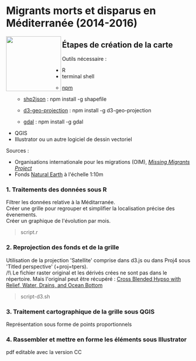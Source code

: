 # Migrants morts et disparus en Méditerranée (2014-2016)

<a href="http://"><img src="http://" align="left" width="150"></a>

## Étapes de création de la carte
Outils nécessaire :
+   R
+   terminal shell
    +   [npm](https://www.npmjs.com/)
    +   [shp2json](https://github.com/mbostock/shapefile) : npm install -g shapefile
    
    +   [d3-geo-projection](https://github.com/d3/d3-geo-projection) : npm install -g d3-geo-projection
    
    +   [gdal](http://www.gdal.org/) : npm install -g gdal
+   QGIS
+   Illustrator ou un autre logiciel de dessin vectoriel

Sources :
+   Organisations internationale pour les migrations (OIM), [*Missing Migrants Project*](https://missingmigrants.iom.int/)
+   Fonds [Natural Earth](http://www.naturalearthdata.com/) à l'échelle 1:10m

### 1. Traitements des données sous R
Filtrer les données relative à la Méditarranée.   
Créer une grille pour regrouper et simplifier la localisation précise des évenements.   
Créer un graphique de l'évolution par mois.   
> script.r

### 2. Reprojection des fonds et de la grille
Utilisation de la projection 'Satellite' comprise dans d3.js ou dans Proj4 sous 'Titled perspective' (+proj=tpers).   
/!\ Le fichier raster original et les dérivés crées ne sont pas dans le répertoire. Mais l'original peut être récupéré : [Cross Blended Hypso with Relief, Water, Drains, and Ocean Bottom](http://www.naturalearthdata.com/downloads/10m-cross-blend-hypso/cross-blended-hypso-with-relief-water-drains-and-ocean-bottom/)
> script-d3.sh

### 3. Traitement cartographique de la grille sous QGIS
Représentation sous forme de points proportionnels

### 4. Rassembler et mettre en forme les éléments sous Illustrator
pdf editable avec la version CC

    
    
